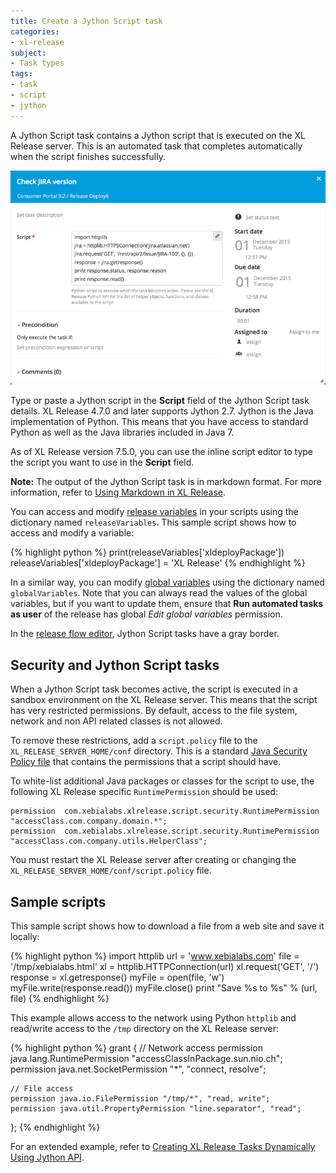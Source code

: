 ```yaml
---
title: Create a Jython Script task
categories:
- xl-release
subject:
- Task types
tags:
- task
- script
- jython
---
```


A Jython Script task contains a Jython script that is executed on the XL Release server. This is an automated task that completes automatically when the script finishes successfully.

![Jython Script Task Details](../images/script-task-details.png)

Type or paste a Jython script in the **Script** field of the Jython Script task details. XL Release 4.7.0 and later supports Jython 2.7. Jython is the Java implementation of Python. This means that you have access to standard Python as well as the Java libraries included in Java 7.

As of XL Release version 7.5.0, you can use the inline script editor to type the script you want to use in the **Script** field.

**Note:** The output of the Jython Script task is in markdown format. For more information, refer to [Using Markdown in XL Release](/xl-release/how-to/using-markdown-in-xl-release.html).

You can access and modify [release variables](/xl-release/concept/variables-in-xl-release.html) in your scripts using the dictionary named `releaseVariables`. This sample script shows how to access and modify a variable:

{% highlight python %}
print(releaseVariables['xldeployPackage'])
releaseVariables['xldeployPackage'] = 'XL Release'
{% endhighlight %}

In a similar way, you can modify [global variables](/xl-release/how-to/configure-global-variables.html) using the dictionary named `globalVariables`. Note that you can always read the values of the global variables, but if you want to update them, ensure that **Run automated tasks as user** of the release has global _Edit global variables_ permission.

In the [release flow editor](/xl-release/how-to/using-the-release-flow-editor.html), Jython Script tasks have a gray border.

## Security and Jython Script tasks

When a Jython Script task becomes active, the script is executed in a sandbox environment on the XL Release server. This means that the script has very restricted permissions. By default, access to the file system, network and non API related classes is not allowed.

To remove these restrictions, add a `script.policy` file to the `XL_RELEASE_SERVER_HOME/conf` directory.
This is a standard [Java Security Policy file](http://docs.oracle.com/javase/7/docs/technotes/guides/security/PolicyFiles.html) that contains the permissions that a script should have.

To white-list additional Java packages or classes for the script to use, the following XL Release specific `RuntimePermission` should be used:

    permission  com.xebialabs.xlrelease.script.security.RuntimePermission "accessClass.com.company.domain.*";
    permission  com.xebialabs.xlrelease.script.security.RuntimePermission "accessClass.com.company.utils.HelperClass";

You must restart the XL Release server after creating or changing the `XL_RELEASE_SERVER_HOME/conf/script.policy` file.

## Sample scripts

This sample script shows how to download a file from a web site and save it locally:

{% highlight python %}
import httplib
url = 'www.xebialabs.com'
file = '/tmp/xebialabs.html'
xl = httplib.HTTPConnection(url)
xl.request('GET', '/')
response = xl.getresponse()
myFile = open(file, 'w')
myFile.write(response.read())
myFile.close()
print "Save %s to %s" % (url, file)
{% endhighlight %}

This example allows access to the network using Python `httplib` and read/write access to the `/tmp` directory on the XL Release server:

{% highlight python %}
grant {
    // Network access
    permission  java.lang.RuntimePermission "accessClassInPackage.sun.nio.ch";
    permission  java.net.SocketPermission "*", "connect, resolve";

    // File access
    permission java.io.FilePermission "/tmp/*", "read, write";
    permission java.util.PropertyPermission "line.separator", "read";
};
{% endhighlight %}

For an extended example, refer to [Creating XL Release Tasks Dynamically Using Jython API](http://blog.xebialabs.com/2015/08/11/creating-xl-release-tasks-dynamically-using-jython-api/).
